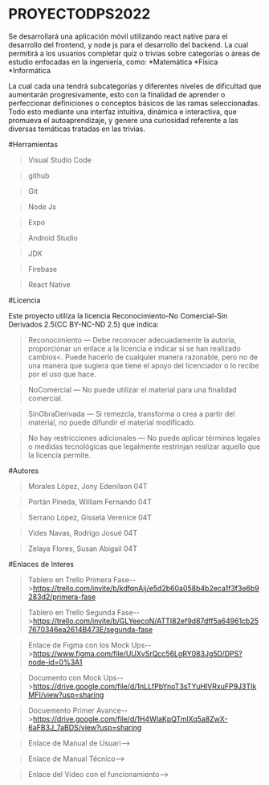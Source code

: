 # PROYECTODPS2022
Se desarrollará una aplicación móvil utilizando react native para el desarrollo del frontend, y node js para el desarrollo del backend. La cual permitirá a los usuarios completar quiz o trivias sobre categorías o áreas de estudio enfocadas en la ingeniería, como:
*Matemática
*Física
*Informática

La cual cada una tendrá subcategorías y diferentes niveles de dificultad que aumentarán progresivamente, esto con la finalidad de aprender o perfeccionar definiciones o conceptos básicos de las ramas seleccionadas. Todo esto mediante una interfaz intuitiva, dinámica e interactiva, que promueva el autoaprendizaje, y genere una curiosidad referente a las diversas temáticas tratadas en las trivias.

#Herramientas

>Visual Studio Code

>github

>Git

>Node Js

>Expo

>Android Studio

>JDK

>Firebase

>React Native

#Licencia

Este proyecto utiliza la licencia Reconocimiento-No Comercial-Sin Derivados 2.5(CC BY-NC-ND 2.5) que indica:

>Reconocimiento — Debe reconocer adecuadamente la autoría, proporcionar un enlace a la licencia e indicar si se han realizado cambios<. Puede hacerlo de cualquier manera razonable, pero no de una manera que sugiera que tiene el apoyo del licenciador o lo recibe por el uso que hace.

>NoComercial — No puede utilizar el material para una finalidad comercial.

>SinObraDerivada — Si remezcla, transforma o crea a partir del material, no puede difundir el material modificado.

>No hay restricciones adicionales — No puede aplicar términos legales o medidas tecnológicas que legalmente restrinjan realizar aquello que la licencia permite.

#Autores

>Morales López, Jony Edenilson 04T

>Portán Pineda, William Fernando 04T

>Serrano López, Gissela Verenice 04T

>Vides Navas, Rodrigo Josué 04T

>Zelaya Flores, Susan Abigail 04T

#Enlaces de Interes

>Tablero en Trello Primera Fase-->https://trello.com/invite/b/kdfqnAij/e5d2b60a058b4b2eca1f3f3e6b9283d2/primera-fase

>Tablero en Trello Segunda Fase-->https://trello.com/invite/b/GLYeecoN/ATTI82ef9d87dff5a64961cb257670346ea2614B473E/segunda-fase

>Enlace de Figma con los Mock Ups-->https://www.figma.com/file/UUXvSrQcc56LgRY083Jg5D/DPS?node-id=0%3A1

>Documento con Mock Ups-->https://drive.google.com/file/d/1nLLfPbYnoT3sTYuHIVRxuFP9J3TIkMFI/view?usp=sharing

>Docuemento Primer Avance-->https://drive.google.com/file/d/1H4WIaKpQTmlXq5a8ZwX-6aFB3J_7aBDS/view?usp=sharing

>Enlace de Manual de Usuari-->

>Enlace de Manual Técnico-->

>Enlace del Video con el funcionamiento-->

